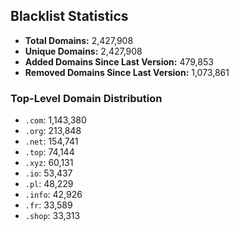 ## Blacklist Statistics

- **Total Domains:** 2,427,908
- **Unique Domains:** 2,427,908
- **Added Domains Since Last Version:** 479,853
- **Removed Domains Since Last Version:** 1,073,861

### Top-Level Domain Distribution

-  `.com`: 1,143,380
-  `.org`: 213,848
-  `.net`: 154,741
-  `.top`: 74,144
-  `.xyz`: 60,131
-  `.io`: 53,437
-  `.pl`: 48,229
-  `.info`: 42,926
-  `.fr`: 33,589
-  `.shop`: 33,313
